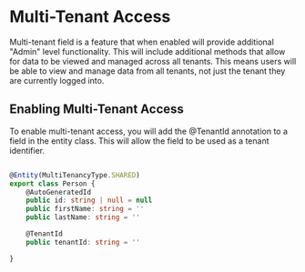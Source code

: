 # Multi-Tenant Access
Multi-tenant field is a feature that when enabled will provide additional "Admin" level functionality. 
This will include additional methods that allow for data to be viewed and managed across all tenants. 
This means users will be able to view and manage data from all tenants, not just the tenant they are currently logged into.

## Enabling Multi-Tenant Access
To enable multi-tenant access, you will add the @TenantId annotation to a field in the entity class.
This will allow the field to be used as a tenant identifier.

```typescript

@Entity(MultiTenancyType.SHARED)
export class Person {
    @AutoGeneratedId
    public id: string | null = null
    public firstName: string = ''
    public lastName: string = ''

    @TenantId
    public tenantId: string = ''

}

```
